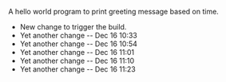 A hello world program to print greeting message based on time.

* New change to trigger the build.
* Yet another change -- Dec 16 10:33
* Yet another change -- Dec 16 10:54
* Yet another change -- Dec 16 11:01
* Yet another change -- Dec 16 11:10
* Yet another change -- Dec 16 11:23
